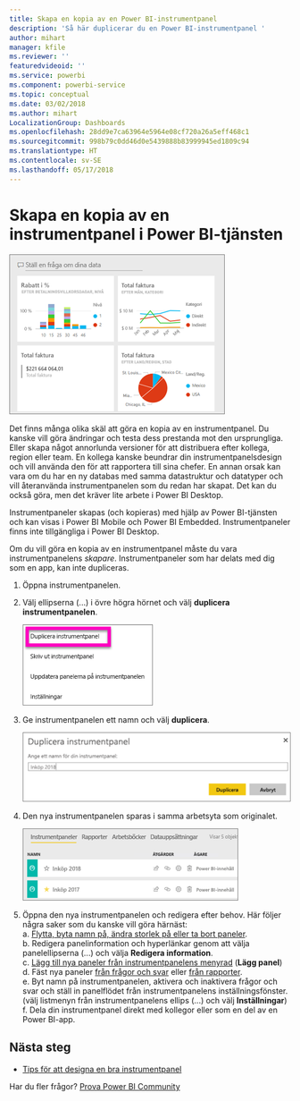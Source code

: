 ```yaml
---
title: Skapa en kopia av en Power BI-instrumentpanel
description: 'Så här duplicerar du en Power BI-instrumentpanel '
author: mihart
manager: kfile
ms.reviewer: ''
featuredvideoid: ''
ms.service: powerbi
ms.component: powerbi-service
ms.topic: conceptual
ms.date: 03/02/2018
ms.author: mihart
LocalizationGroup: Dashboards
ms.openlocfilehash: 28dd9e7ca63964e5964e08cf720a26a5eff468c1
ms.sourcegitcommit: 998b79c0dd46d0e5439888b83999945ed1809c94
ms.translationtype: HT
ms.contentlocale: sv-SE
ms.lasthandoff: 05/17/2018
---
```

# <a name="create-a-copy-of-a-dashboard-in-power-bi-service"></a>Skapa en kopia av en instrumentpanel i Power BI-tjänsten
![instrumentpanel](media/service-dashboard-copy/power-bi-dashboard.png)

 Det finns många olika skäl att göra en kopia av en instrumentpanel. Du kanske vill göra ändringar och testa dess prestanda mot den ursprungliga. Eller skapa något annorlunda versioner för att distribuera efter kollega, region eller team. En kollega kanske beundrar din instrumentpanelsdesign och vill använda den för att rapportera till sina chefer. En annan orsak kan vara om du har en ny databas med samma datastruktur och datatyper och vill återanvända instrumentpanelen som du redan har skapat. Det kan du också göra, men det kräver lite arbete i Power BI Desktop. 

Instrumentpaneler skapas (och kopieras) med hjälp av Power BI-tjänsten och kan visas i Power BI Mobile och Power BI Embedded.  Instrumentpaneler finns inte tillgängliga i Power BI Desktop. 

Om du vill göra en kopia av en instrumentpanel måste du vara instrumentpanelens *skapare*. Instrumentpaneler som har delats med dig som en app, kan inte dupliceras.

1. Öppna instrumentpanelen.
2. Välj ellipserna (...) i övre högra hörnet och välj **duplicera instrumentpanelen**.
   
   ![ellipsmenyn](media/service-dashboard-copy/power-bi-dulicate.png)
3. Ge instrumentpanelen ett namn och välj **duplicera**. 
   
   ![Dialogrutan Duplicera instrumentpanel](media/service-dashboard-copy/power-bi-name.png)
4. Den nya instrumentpanelen sparas i samma arbetsyta som originalet. 
   
   ![Fliken Instrumentpaneler](media/service-dashboard-copy/power-bi-copied.png)

5.    Öppna den nya instrumentpanelen och redigera efter behov. Här följer några saker som du kanske vill göra härnäst:    
    a. [Flytta, byta namn på, ändra storlek på eller ta bort paneler](service-dashboard-edit-tile.md).  
    b. Redigera panelinformation och hyperlänkar genom att välja panelellipserna (...) och välja **Redigera information**.  
    c. [Lägg till nya paneler från instrumentpanelens menyrad](service-dashboard-add-widget.md) (**Lägg panel**)  
    d. Fäst nya paneler [från frågor och svar](service-dashboard-pin-tile-from-q-and-a.md) eller [från rapporter](service-dashboard-pin-tile-from-report.md).  
    e. Byt namn på instrumentpanelen, aktivera och inaktivera frågor och svar och ställ in panelflödet från instrumentpanelens inställningsfönster.  (välj listmenyn från instrumentpanelens ellips (...) och välj **Inställningar**)  
    f. Dela din instrumentpanel direkt med kollegor eller som en del av en Power BI-app. 


## <a name="next-steps"></a>Nästa steg
* [Tips för att designa en bra instrumentpanel](service-dashboards-design-tips.md) 

Har du fler frågor? [Prova Power BI Community](http://community.powerbi.com/)

